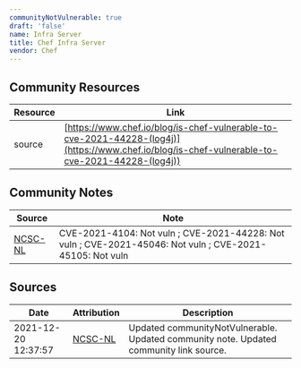 ```yaml
---
communityNotVulnerable: true
draft: 'false'
name: Infra Server
title: Chef Infra Server
vendor: Chef
---
```



## Community Resources
| Resource | Link |
| --- | --- |
| source | [https://www.chef.io/blog/is-chef-vulnerable-to-cve-2021-44228-(log4j)](https://www.chef.io/blog/is-chef-vulnerable-to-cve-2021-44228-(log4j)) |

## Community Notes
| Source | Note |
| --- | --- |
| [NCSC-NL](https://github.com/NCSC-NL/log4shell/blob/main/software/README.md) | CVE-2021-4104: Not vuln ; CVE-2021-44228: Not vuln ; CVE-2021-45046: Not vuln ; CVE-2021-45105: Not vuln </ul> |

## Sources
| Date | Attribution | Description |
| --- | --- | --- |
| 2021-12-20 12:37:57 | [NCSC-NL](https://github.com/NCSC-NL/log4shell/blob/main/software/README.md) | Updated communityNotVulnerable. Updated community note. Updated community link source.  |
